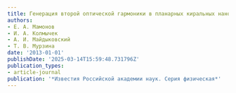 ```yaml
---
title: Генерация второй оптической гармоники в планарных киральных наноструктурах
authors:
- Е. А. Мамонов
- И. А. Колмычек
- А. И. Майдыковский
- Т. В. Мурзина
date: '2013-01-01'
publishDate: '2025-03-14T15:59:48.731796Z'
publication_types:
- article-journal
publication: '*Известия Российской академии наук. Серия физическая*'
---
```


